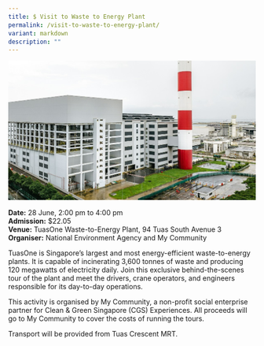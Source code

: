 ```yaml
---
title: $ Visit to Waste to Energy Plant
permalink: /visit-to-waste-to-energy-plant/
variant: markdown
description: ""
---
```

![Waste to Energy Plant Tuas](/images/Tours/TuasOne_WTE_Plant.jpg)

**Date:** 28 June, 2:00 pm to 4:00 pm<br>
**Admission:** $22.05 <br>
**Venue:** TuasOne Waste-to-Energy Plant, 94 Tuas South Avenue 3<br>
**Organiser:** National Environment Agency and My Community

TuasOne is Singapore’s largest and most energy-efficient waste-to-energy plants. It is capable of incinerating 3,600 tonnes of waste and producing 120 megawatts of electricity daily. Join this exclusive behind-the-scenes tour of the plant and meet the drivers, crane operators, and engineers responsible for its day-to-day operations.&nbsp;

This activity is organised by My Community, a non-profit social enterprise partner for Clean &amp; Green Singapore (CGS) Experiences. All proceeds will go to My Community to cover the costs of running the tours.&nbsp;

Transport will be provided from Tuas Crescent MRT.

<a class="btn-link" target="_blank" href="https://mycommunity.org.sg/programme/open-my-factory-tuasone-waste-to-energy-plant/">
	<img src="/images/gogreensg_website-32.png">
</a>

<style>
	.btn-link {
		display: none;
	}
	a.btn-link[target="_blank"]:after {
	display: none;
}
	.btn-link > img {
		width: 100%;
	}
</style>